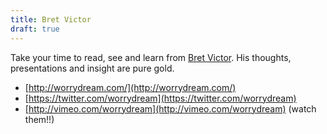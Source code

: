 ```yaml
---
title: Bret Victor
draft: true
---
```


Take your time to read, see and learn from [Bret Victor](https://www.google.com/search?%7Bgoogle:acceptedSuggestion%7Doq=bret+victor&%7Bgoogle:instantFieldTrialGroupParameter%7Dsourceid=chrome&ie=UTF-8&q=bret+victor). His thoughts, presentations and insight are pure gold.

- [http://worrydream.com/](http://worrydream.com/)
- [https://twitter.com/worrydream](https://twitter.com/worrydream)
- [http://vimeo.com/worrydream](http://vimeo.com/worrydream) (watch them!!)
